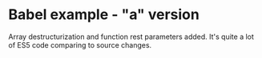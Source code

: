 Babel example - "a" version
===========================

Array destructurization and function rest parameters added.
It's quite a lot of ES5 code comparing to source changes.
